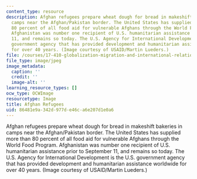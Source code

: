 ```yaml
---
content_type: resource
description: Afghan refugees prepare wheat dough for bread in makeshift bakeries in
  camps near the Afghan/Pakistan border. The United States has supplied more than
  80 percent of all food aid for vulnerable Afghans through the World Food Program.
  Afghanistan was number one recipient of U.S. humanitarian assistance prior to September
  11, and remains so today. The U.S. Agency for International Development is the U.S.
  government agency that has provided development and humanitarian assistance worldwide
  for over 40 years. (Image courtesy of USAID/Martin Lueders.)
file: /courses/17-410-globalization-migration-and-international-relations-spring-2006/86481e9a342d977de46ca6e207d1e0a6_chp_afghanrefuge.jpg
file_type: image/jpeg
image_metadata:
  caption: ''
  credit: ''
  image-alt: ''
learning_resource_types: []
ocw_type: OCWImage
resourcetype: Image
title: Afghan Refugees
uid: 86481e9a-342d-977d-e46c-a6e207d1e0a6
---
```

Afghan refugees prepare wheat dough for bread in makeshift bakeries in camps near the Afghan/Pakistan border. The United States has supplied more than 80 percent of all food aid for vulnerable Afghans through the World Food Program. Afghanistan was number one recipient of U.S. humanitarian assistance prior to September 11, and remains so today. The U.S. Agency for International Development is the U.S. government agency that has provided development and humanitarian assistance worldwide for over 40 years. (Image courtesy of USAID/Martin Lueders.)

